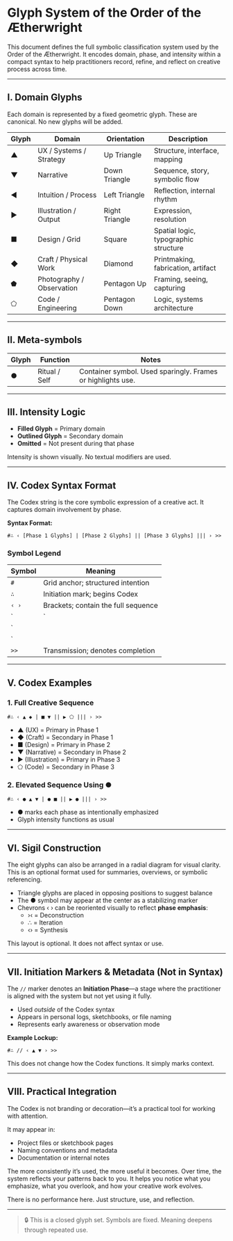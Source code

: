 # Glyph System of the Order of the Ætherwright

This document defines the full symbolic classification system used by the Order of the Ætherwright. It encodes domain, phase, and intensity within a compact syntax to help practitioners record, refine, and reflect on creative process across time.

---

## I. Domain Glyphs

Each domain is represented by a fixed geometric glyph. These are canonical. No new glyphs will be added.

| Glyph | Domain                    | Orientation       | Description                                  |
|-------|---------------------------|-------------------|----------------------------------------------|
| ▲     | UX / Systems / Strategy   | Up Triangle       | Structure, interface, mapping                |
| ▼     | Narrative                 | Down Triangle     | Sequence, story, symbolic flow               |
| ◀     | Intuition / Process       | Left Triangle     | Reflection, internal rhythm                  |
| ▶     | Illustration / Output     | Right Triangle    | Expression, resolution                       |
| ■     | Design / Grid             | Square            | Spatial logic, typographic structure         |
| ◆     | Craft / Physical Work     | Diamond           | Printmaking, fabrication, artifact           |
| ⬟     | Photography / Observation | Pentagon Up       | Framing, seeing, capturing                   |
| ⬠     | Code / Engineering        | Pentagon Down     | Logic, systems architecture                  |

---

## II. Meta-symbols

| Glyph | Function         | Notes                                                       |
|-------|------------------|-------------------------------------------------------------|
| ●     | Ritual / Self    | Container symbol. Used sparingly. Frames or highlights use. |

---

## III. Intensity Logic

- **Filled Glyph** = Primary domain
- **Outlined Glyph** = Secondary domain
- **Omitted** = Not present during that phase

Intensity is shown visually. No textual modifiers are used.

---

## IV. Codex Syntax Format

The Codex string is the core symbolic expression of a creative act. It captures domain involvement by phase.

**Syntax Format:**

```
#∴ ‹ [Phase 1 Glyphs] | [Phase 2 Glyphs] || [Phase 3 Glyphs] ||| › >>
```

### Symbol Legend

| Symbol | Meaning                                  |
|--------|------------------------------------------|
| `#`    | Grid anchor; structured intention        |
| `∴`    | Initiation mark; begins Codex            |
| `‹ ›`  | Brackets; contain the full sequence      |
| `|`    | Phase 1: Deconstruction                  |
| `||`   | Phase 2: Iteration                       |
| `|||`  | Phase 3: Synthesis                       |
| `>>`   | Transmission; denotes completion         |

---

## V. Codex Examples

### 1. Full Creative Sequence

```
#∴ ‹ ▲ ◆ | ■ ▼ || ▶ ⬠ ||| › >>
```

- ▲ (UX) = Primary in Phase 1  
- ◆ (Craft) = Secondary in Phase 1  
- ■ (Design) = Primary in Phase 2  
- ▼ (Narrative) = Secondary in Phase 2  
- ▶ (Illustration) = Primary in Phase 3  
- ⬠ (Code) = Secondary in Phase 3  

### 2. Elevated Sequence Using ●

```
#∴ ‹ ● ▲ ▼ | ● ■ || ▶ ● ||| › >>
```

- ● marks each phase as intentionally emphasized
- Glyph intensity functions as usual

---

## VI. Sigil Construction

The eight glyphs can also be arranged in a radial diagram for visual clarity. This is an optional format used for summaries, overviews, or symbolic referencing.

- Triangle glyphs are placed in opposing positions to suggest balance  
- The ● symbol may appear at the center as a stabilizing marker  
- Chevrons ‹ › can be reoriented visually to reflect **phase emphasis**:
  - ›‹ = Deconstruction
  - ∴ = Iteration
  - ‹› = Synthesis

This layout is optional. It does not affect syntax or use.

---

## VII. Initiation Markers & Metadata (Not in Syntax)

The `//` marker denotes an **Initiation Phase**—a stage where the practitioner is aligned with the system but not yet using it fully.

- Used *outside* of the Codex syntax  
- Appears in personal logs, sketchbooks, or file naming  
- Represents early awareness or observation mode

**Example Lockup:**

```
#∴ // ‹ ▲ ▼ › >>
```

This does not change how the Codex functions. It simply marks context.

---

## VIII. Practical Integration

The Codex is not branding or decoration—it’s a practical tool for working with attention.

It may appear in:
- Project files or sketchbook pages
- Naming conventions and metadata
- Documentation or internal notes

The more consistently it’s used, the more useful it becomes. Over time, the system reflects your patterns back to you. It helps you notice what you emphasize, what you overlook, and how your creative work evolves.

There is no performance here. Just structure, use, and reflection.

---

> 🔒 This is a closed glyph set. Symbols are fixed. Meaning deepens through repeated use.


